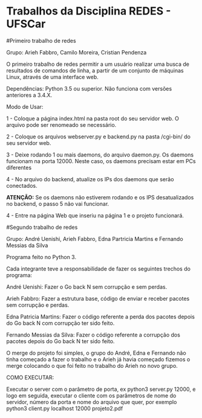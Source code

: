 ﻿# Trabalhos da Disciplina REDES - UFSCar

#Primeiro trabalho de redes

Grupo: Arieh Fabbro, Camilo Moreira, Cristian Pendenza

O primeiro trabalho de redes permitir a um usuário realizar uma busca de resultados de comandos de linha, a partir de um conjunto de máquinas Linux, através de uma interface web.

Dependências: Python 3.5 ou superior. Não funciona com versões anteriores a 3.4.X.

Modo de Usar:

1 - Coloque a página index.html na pasta root do seu servidor web. O arquivo pode ser renomeado se necessário.<br/>

2 - Coloque os arquivos webserver.py e backend.py na pasta /cgi-bin/ do seu servidor web.<br/>

3 - Deixe rodando 1 ou mais daemons, do arquivo daemon.py. Os daemons funcionam na porta 12000. Neste caso, os daemons precisam estar em PCs diferentes <br/>

4 - No arquivo do backend, atualize os IPs dos daemons que serão conectados.<br/>

<strong>ATENÇÃO:</strong> Se os daemons não estiverem rodando e os IPS desatualizados no backend, o passo 5 não vai funcionar.

4 - Entre na página Web que inseriu na página 1 e o projeto funcionará.<br/>

#Segundo trabalho de redes

Grupo: André Uenishi, Arieh Fabbro, Edna Partricia Martins e Fernando Messias da Silva

Programa feito no Python 3.

Cada integrante teve a responsabilidade de fazer os seguintes trechos do programa:

André Uenishi: Fazer o Go back N sem corrupção e sem perdas.

Arieh Fabbro: Fazer a estrutura base, código de enviar e receber pacotes sem corrupção e perdas.

Edna Patricia Martins: Fazer o código referente a perda dos pacotes depois do Go back N com corrupção ter sido feito.

Fernando Messias da Silva: Fazer o código referente a corrupção dos pacotes depois do Go back N ter sido feito.

O merge do projeto foi simples, o grupo do André, Edna e Fernando não tinha começado a fazer o trabalho e o Arieh já havia começado fizemos o merge colocando o que foi feito no trabalho do Arieh no novo grupo.

COMO EXECUTAR:

Executar o server com o parâmetro de porta, ex python3 server.py 12000, e logo em seguida, executar o cliente com os parâmetros de nome do servidor, número da porta e nome do arquivo que quer, por exemplo python3 client.py localhost 12000 projeto2.pdf
